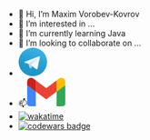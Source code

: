 - 👋 Hi, I’m Maxim Vorobev-Kovrov
- 👀 I’m interested in ...
- 🌱 I’m currently learning Java
- 💞️ I’m looking to collaborate on ...
- <a href="https://t.me/Vorobev_Kovrov"><img src="./assets/telegram.webp" alt="Telegram" height="50" title="Send message"></a>
- 📫<a href="mailto:vorobevkovrov@gmail.com"><img src="./assets/gmail.png" alt="Gmail" height="50" title="Send mail"></a>
- [![wakatime](https://wakatime.com/badge/user/2b894058-d55a-4c3a-8f63-e933075847a4.svg)](https://wakatime.com/@2b894058-d55a-4c3a-8f63-e933075847a4)
- 
    <a href="https://www.codewars.com/users/vorobevkovrov">
        <img alt="codewars badge" src="https://www.codewars.com/users/vorobevkovrov/badges/small?theme=dark">
    </a>


<!---
vorobevkovrov/vorobevkovrov is a ✨ special ✨ repository because its `README.md` (this file) appears on your GitHub profile.
You can click the Preview link to take a look at your changes.
--->
